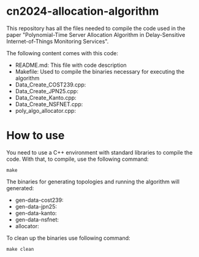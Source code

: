 # cn2024-allocation-algorithm

This repository has all the files needed to compile the code used in the paper "Polynomial-Time Server Allocation Algorithm in Delay-Sensitive Internet-of-Things Monitoring Services".

The following content comes with this code:

 * README.md: This file with code description
 * Makefile: Used to compile the binaries necessary for executing the algorithm
 * Data_Create_COST239.cpp:
 * Data_Create_JPN25.cpp:
 * Data_Create_Kanto.cpp:
 * Data_Create_NSFNET.cpp:
 * poly_algo_allocator.cpp:

# How to use

You need to use a C++ environment with standard libraries to compile the code. With
that, to compile, use the following command:

```
make
```

The binaries for generating topologies and running the algorithm will generated:

 * gen-data-cost239:
 * gen-data-jpn25:
 * gen-data-kanto:
 * gen-data-nsfnet:
 * allocator:


To clean up the binaries use following command:

```
make clean
```

